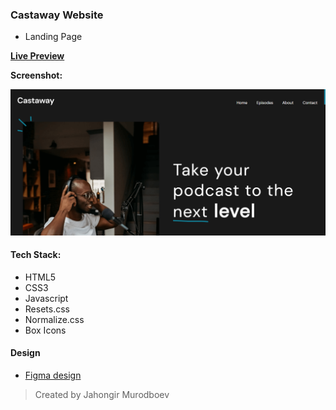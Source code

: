 ### Castaway Website

- Landing Page

[**Live Preview**](https://castaway-web.netlify.app/)

**Screenshot:**

![](./screenshot.png)

#### Tech Stack:

- HTML5
- CSS3
- Javascript
- Resets.css
- Normalize.css
- Box Icons

#### Design

- [Figma design](https://www.figma.com/file/cTfnZwcHIq99yVWmlrJ70i/Castaway?node-id=2%3A2&t=06qkhZ39BWJFcZ1s-0)

> Created by Jahongir Murodboev
